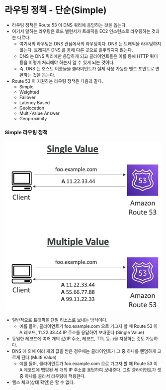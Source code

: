 # 라우팅 정책 - 단순(Simple)

- 라우팅 정책은 Route 53 이 DNS 쿼리에 응답하는 것을 돕는다.
- 여기서 말하는 라우팅은 로드 밸런서가 트래픽을 EC2 인스턴스로 라우팅하는 것과는 다르다.
  - 여기서의 라우팅은 DNS 관점에서의 라우팅이다. DNS 는 트래픽을 라우팅하지 않는다. 트래픽은 DNS 를 통해 다른 곳으로 흩뿌려지지 않는다.
  - DNS 는 DNS 쿼리에만 응답하게 되고 클라이언트들은 이를 통해 HTTP 쿼디 등을 어떻게 처리해야 하는지 알 수 있게 되는 것이다.
  - 즉, DNS 는 호스트 이름들을 클라이언트가 실제 사용 가능한 엔드 포인트로 변환하는 것을 돕는다.
- Route 53 이 지원하는 라우팅 정책은 다음과 같다.
  - Simple
  - Weighted
  - Failover
  - Latency Based
  - Geolocation
  - Multi-Value Answer
  - Geoproximity

### Simple 라우팅 정책

![](images/10.png)

- 일반적으로 트래픽을 단일 리소스로 보내는 방식이다.
  - 예를 들어, 클라이언트가 foo.example.com 으로 가고자 할 때 Route 53 이 A 레코드, 11.22.33.44 IP 주소를 응답하여 보내준다.(Single Value)
- 동일한 레코드에 여러 개의 값(IP 주소, 레코드, TTL 등..)을 지정하는 것도 가능하다.
- DNS 에 의해 여러 개의 값을 받은 경우에는 클라이언트가 그 중 하나를 랜덤하게 고르게 된다.(Multi Value)
  - 예를 들어, 클라이언트가 foo.example.com 으로 가고자 할 때 Route 53 이 A 레코드에 맵핑된 세 개의 IP 주소를 응답하여 보내준다. 그럼 클라이언트가 셋 중 하나를 골라서 라우팅에 적용한다.
- 헬스 체크(상태 확인)은 할 수 없다.

